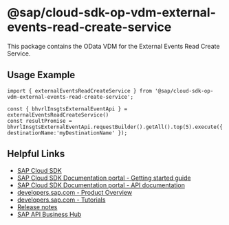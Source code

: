 # @sap/cloud-sdk-op-vdm-external-events-read-create-service

This package contains the OData VDM for the External Events Read Create Service.

## Usage Example
```
import { externalEventsReadCreateService } from '@sap/cloud-sdk-op-vdm-external-events-read-create-service';

const { bhvrlInsgtsExternalEventApi } = externalEventsReadCreateService()
const resultPromise = bhvrlInsgtsExternalEventApi.requestBuilder().getAll().top(5).execute({ destinationName:'myDestinationName' });

```

## Helpful Links

- [SAP Cloud SDK](https://github.com/SAP/cloud-sdk-js)
- [SAP Cloud SDK Documentation portal - Getting started guide](https://sap.github.io/cloud-sdk/docs/js/getting-started)
- [SAP Cloud SDK Documentation portal - API documentation](https://sap.github.io/cloud-sdk/docs/js/api)
- [developers.sap.com - Product Overview](https://developers.sap.com/topics/cloud-sdk.html)
- [developers.sap.com - Tutorials](https://developers.sap.com/tutorial-navigator.html?tag=software-product:technology-platform/sap-cloud-sdk&tag=tutorial:type/tutorial&tag=programming-tool:javascript)
- [Release notes](https://help.sap.com/doc/2324e9c3b28748a4ae2ad08166d77675/1.0/en-US/js-index.html)
- [SAP API Business Hub](https://api.sap.com/)
